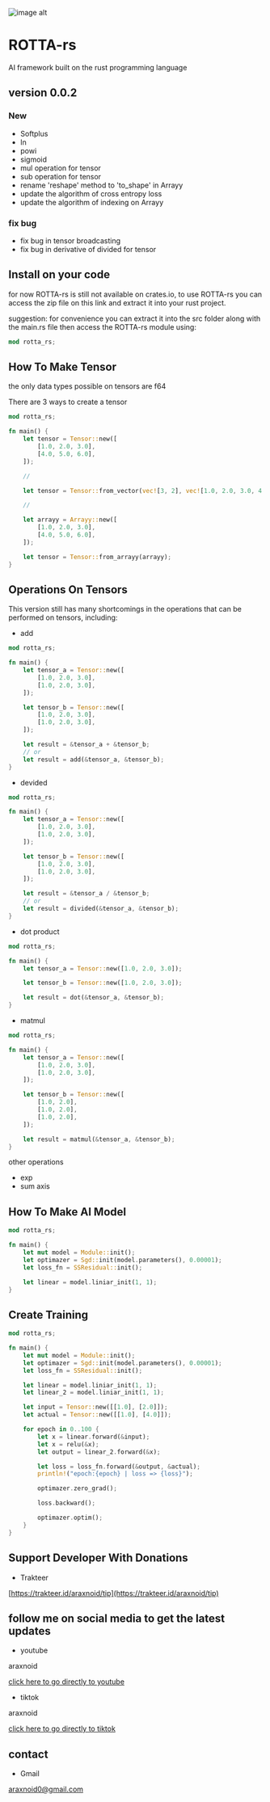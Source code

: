 ![image alt](https://github.com/araxnoid-code/ROTTA-rs/blob/main/assets/rotta-rs_logo_for_github.png?raw=true)

# ROTTA-rs
AI framework built on the rust programming language

## version 0.0.2
### New
- Softplus
- ln
- powi
- sigmoid
- mul operation for tensor
- sub operation for tensor
- rename 'reshape' method to 'to_shape' in Arrayy
- update the algorithm of cross entropy loss
- update the algorithm of indexing on Arrayy

### fix bug
- fix bug in tensor broadcasting
- fix bug in derivative of divided for tensor

## Install on your code
for now ROTTA-rs is still not available on crates.io, to use ROTTA-rs you can access the zip file on this link and extract it into your rust project.


suggestion: for convenience you can extract it into the src folder along with the main.rs file then access the ROTTA-rs module using:
```rust
mod rotta_rs;
```

## How To Make Tensor
the only data types possible on tensors are f64

There are 3 ways to create a tensor
```rust
mod rotta_rs;

fn main() {
    let tensor = Tensor::new([
        [1.0, 2.0, 3.0],
        [4.0, 5.0, 6.0],
    ]);

    //

    let tensor = Tensor::from_vector(vec![3, 2], vec![1.0, 2.0, 3.0, 4.0, 5.0, 6.0]);

    //

    let arrayy = Arrayy::new([
        [1.0, 2.0, 3.0],
        [4.0, 5.0, 6.0],
    ]);

    let tensor = Tensor::from_arrayy(arrayy);
}
```

## Operations On Tensors
This version still has many shortcomings in the operations that can be performed on tensors, including:

- add
```rust
mod rotta_rs;

fn main() {
    let tensor_a = Tensor::new([
        [1.0, 2.0, 3.0],
        [1.0, 2.0, 3.0],
    ]);

    let tensor_b = Tensor::new([
        [1.0, 2.0, 3.0],
        [1.0, 2.0, 3.0],
    ]);

    let result = &tensor_a + &tensor_b;
    // or
    let result = add(&tensor_a, &tensor_b);
}
```

- devided
```rust
mod rotta_rs;

fn main() {
    let tensor_a = Tensor::new([
        [1.0, 2.0, 3.0],
        [1.0, 2.0, 3.0],
    ]);

    let tensor_b = Tensor::new([
        [1.0, 2.0, 3.0],
        [1.0, 2.0, 3.0],
    ]);

    let result = &tensor_a / &tensor_b;
    // or
    let result = divided(&tensor_a, &tensor_b);
}
```

- dot product
```rust
mod rotta_rs;

fn main() {
    let tensor_a = Tensor::new([1.0, 2.0, 3.0]);

    let tensor_b = Tensor::new([1.0, 2.0, 3.0]);

    let result = dot(&tensor_a, &tensor_b);
}
```

- matmul
```rust
mod rotta_rs;

fn main() {
    let tensor_a = Tensor::new([
        [1.0, 2.0, 3.0],
        [1.0, 2.0, 3.0],
    ]);

    let tensor_b = Tensor::new([
        [1.0, 2.0],
        [1.0, 2.0],
        [1.0, 2.0],
    ]);

    let result = matmul(&tensor_a, &tensor_b);
}
```

other operations
- exp
- sum axis

## How To Make AI Model
```rust
mod rotta_rs;

fn main() {
    let mut model = Module::init();
    let optimazer = Sgd::init(model.parameters(), 0.00001);
    let loss_fn = SSResidual::init();

    let linear = model.liniar_init(1, 1);
}
```

## Create Training
```rust
mod rotta_rs;

fn main() {
    let mut model = Module::init();
    let optimazer = Sgd::init(model.parameters(), 0.00001);
    let loss_fn = SSResidual::init();

    let linear = model.liniar_init(1, 1);
    let linear_2 = model.liniar_init(1, 1);

    let input = Tensor::new([[1.0], [2.0]]);
    let actual = Tensor::new([[1.0], [4.0]]);

    for epoch in 0..100 {
        let x = linear.forward(&input);
        let x = relu(&x);
        let output = linear_2.forward(&x);

        let loss = loss_fn.forward(&output, &actual);
        println!("epoch:{epoch} | loss => {loss}");

        optimazer.zero_grad();

        loss.backward();

        optimazer.optim();
    }
}
```

## Support Developer With Donations
- Trakteer

[https://trakteer.id/araxnoid/tip](https://trakteer.id/araxnoid/tip)

## follow me on social media to get the latest updates
- youtube

araxnoid

[click here to go directly to youtube](https://www.youtube.com/@araxnoid-v5o)

- tiktok

araxnoid

[click here to go directly to tiktok](https://www.tiktok.com/@araxnoid_code)

## contact
- Gmail

araxnoid0@gmail.com
